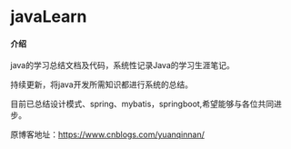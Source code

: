 # javaLearn

#### 介绍
java的学习总结文档及代码，系统性记录Java的学习生涯笔记。

持续更新，将java开发所需知识都进行系统的总结。

目前已总结设计模式、spring、mybatis，springboot,希望能够与各位共同进步。

原博客地址：https://www.cnblogs.com/yuanqinnan/
